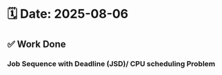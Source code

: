 # 🗓️ Date: 2025-08-06

## ✅ Work Done

### Job Sequence with Deadline (JSD)/ CPU scheduling Problem
